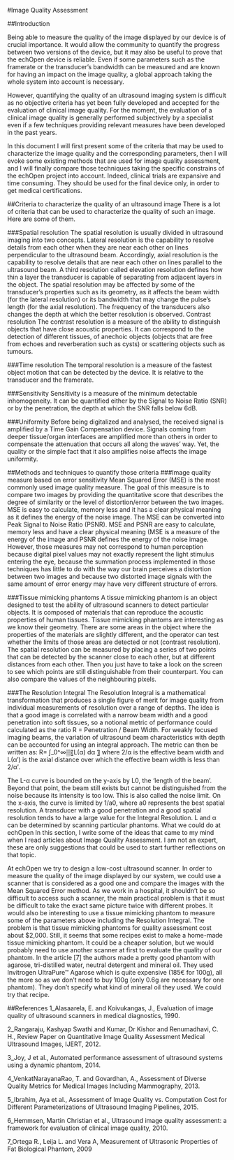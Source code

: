 #Image Quality Assessment

##Introduction

Being able to measure the quality of the image displayed by our device is of crucial importance. It would allow the community to quantify the progress between two versions of the device, but it may also be useful to prove that the echOpen device is reliable. Even if some parameters such as the framerate or the transducer’s bandwidth can be measured and are known for having an impact on the image quality, a global approach taking the whole system into account is necessary.

However, quantifying the quality of an ultrasound imaging system is difficult as no objective criteria has yet been fully developed and accepted for the evaluation of clinical image quality. For the moment, the evaluation of a clinical image quality is generally performed subjectively by a specialist even if a few techniques providing relevant measures have been developed in the past years. 

In this document I will first present some of the criteria that may be used to characterize the image quality and the corresponding parameters, then I will evoke some existing methods that are used for image quality assessment, and I will finally compare those techniques taking the specific constrains of the echOpen project into account. Indeed, clinical trials are expansive and time consuming. They should be used for the final device only, in order to get medical certifications.


##Criteria to characterize the quality of an ultrasound image 
There is a lot of criteria that can be used to characterize the quality of such an image. Here are some of them.

###Spatial resolution
The spatial resolution is usually divided in ultrasound imaging into two concepts. Lateral resolution is the capability to resolve details from each other when they are near each other on lines perpendicular to the ultrasound beam. Accordingly, axial resolution is the capability to resolve details that are near each other on lines parallel to the ultrasound beam. A third resolution called elevation resolution defines how thin a layer the transducer is capable of separating from adjacent layers in the object. The spatial resolution may be affected by some of the transducer’s properties such as its geometry, as it affects the beam width (for the lateral resolution) or its bandwidth that may change the pulse’s length (for the axial resolution). The frequency of the transducers also changes the depth at which the better resolution is observed.
Contrast resolution
The contrast resolution is a measure of the ability to distinguish objects that have close acoustic properties. It can correspond to the detection of different tissues, of anechoic objects (objects that are free from echoes and reverberation such as cysts) or scattering objects such as tumours. 

###Time resolution
The temporal resolution is a measure of the fastest object motion that can be detected by the device. It is relative to the transducer and the framerate.

###Sensitivity
Sensitivity is a measure of the minimum detectable inhomogeneity. It can be quantified either by the Signal to Noise Ratio (SNR) or by the penetration, the depth at which the SNR falls below 6dB.


###Uniformity
Before being digitalized and analysed, the received signal is amplified by a Time Gain Compensation device. Signals coming from deeper tissue/organ interfaces are amplified more than others in order to compensate the attenuation that occurs all along the waves’ way. Yet, the quality or the simple fact that it also amplifies noise affects the image uniformity.


##Methods and techniques to quantify those criteria
###Image quality measure based on error sensitivity
Mean Squared Error (MSE) is the most commonly used image quality measure. The goal of this measure is to compare two images by providing the quantitative score that describes the degree of similarity or the level of distortion/error between the two images. MSE is easy to calculate, memory less and it has a clear physical meaning as it defines the energy of the noise image.
The MSE can be converted into Peak Signal to Noise Ratio (PSNR). MSE and PSNR are easy to calculate, memory less and have a clear physical meaning (MSE is a measure of the energy of the image and PSNR defines the energy of the noise image. However, those measures may not correspond to human perception because digital pixel values may not exactly represent the light stimulus entering the eye, because the summation process implemented in those techniques has little to do with the way our brain perceives a distortion between two images and because two distorted image signals with the same amount of error energy may have very different structure of errors.

###Tissue mimicking phantoms
A tissue mimicking phantom is an object designed to test the ability of ultrasound scanners to detect particular objects. It is composed of materials that can reproduce the acoustic properties of human tissues. Tissue mimicking phantoms are interesting as we know their geometry. 
There are some areas in the object where the properties of the materials are slightly different, and the operator can test whether the limits of those areas are detected or not (contrast resolution). The spatial resolution can be measured by placing a series of two points that can be detected by the scanner close to each other, but at different distances from each other. Then you just have to take a look on the screen to see which points are still distinguishable from their counterpart. You can also compare the values of the neighbouring pixels.

###The Resolution Integral
The Resolution Integral is a mathematical transformation that produces a single figure of merit for image quality from individual measurements of resolution over a range of depths. The idea is that a good image is correlated with a narrow beam width and a good penetration into soft tissues, so a notional metric of performance could calculated as the ratio R = Penetration / Beam Width. For weakly focused imaging beams, the variation of ultrasound beam characteristics with depth can be accounted for using an integral approach. The metric can then be written as: R=  ∫_0^∞▒〖L(α)  dα 〗  where 2/α is the effective beam width and L(α′) is the axial distance over which the effective beam width is less than 2/α′.


 
The L-α curve is bounded on the y-axis by L0, the ‘length of the beam’. Beyond that point, the beam still exists but cannot be distinguished from the noise because its intensity is too low. This is also called the noise limit. On the x-axis, the curve is limited by 1/a0, where a0 represents the best spatial resolution. A transducer with a good penetration and a good spatial resolution tends to have a large value for the Integral Resolution. L and α can be determined by scanning particular phantoms.
What we could do at echOpen 
In this section, I write some of the ideas that came to my mind when I read articles about Image Quality Assessment. I am not an expert, these are only suggestions that could be used to start further reflections on that topic.

At echOpen we try to design a low-cost ultrasound scanner. In order to measure the quality of the image displayed by our system, we could use a scanner that is considered as a good one and compare the images with the Mean Squared Error method. As we work in a hospital, it shouldn’t be so difficult to access such a scanner, the main practical problem is that it must be difficult to take the exact same picture twice with different probes. 
It would also be interesting to use a tissue mimicking phantom to measure some of the parameters above including the Resolution Integral. The problem is that tissue mimicking phantoms for quality assessment cost about $2,000. Still, it seems that some recipes exist to make a home-made tissue mimicking phantom. It could be a cheaper solution, but we would probably need to use another scanner at first to evaluate the quality of our phantom. 
In the article [7] the authors made a pretty good phantom with agarose, tri-distilled water, neutral detergent and mineral oil. They used Invitrogen UltraPure™ Agarose which is quite expensive (185€ for 100g), all the more so as we don’t need to buy 100g (only 0.6g are necessary for one phantom). They don’t specify what kind of mineral oil they used. We could try that recipe.
 
##References
1_Alasaarela, E. and Koivukangas, J., Evaluation of image quality of ultrasound scanners in medical diagnostics, 1990.

2_Rangaraju, Kashyap Swathi and Kumar, Dr Kishor and Renumadhavi, C. H., Review Paper on Quantitative Image Quality Assessment Medical Ultrasound Images, IJERT, 2012.

3_Joy, J et al., Automated performance assessment of ultrasound systems using a dynamic phantom, 2014.

4_VenkatNarayanaRao, T. and Govardhan, A., Assessment of Diverse Quality Metrics for Medical Images Including Mammography, 2013.

5_Ibrahim, Aya et al., Assessment of Image Quality vs. Computation Cost for Different Parameterizations of Ultrasound Imaging Pipelines, 2015.

6_Hemmsen, Martin Christian et al., Ultrasound image quality assessment: a framework for evaluation of clinical image quality, 2010.

7_Ortega R., Leija L. and Vera A, Measurement of Ultrasonic Properties of Fat Biological Phantom, 2009


